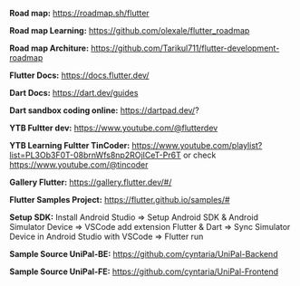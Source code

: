 **Road map:** https://roadmap.sh/flutter

**Road map Learning:** https://github.com/olexale/flutter_roadmap

**Road map Architure:** https://github.com/Tarikul711/flutter-development-roadmap

**Flutter Docs:** https://docs.flutter.dev/

**Dart Docs:** https://dart.dev/guides

**Dart sandbox coding online:** https://dartpad.dev/?

**YTB Fultter dev:** https://www.youtube.com/@flutterdev

**YTB Learning Fultter TinCoder:** https://www.youtube.com/playlist?list=PL3Ob3F0T-08brnWfs8np2ROjICeT-Pr6T or check https://www.youtube.com/@tincoder

**Gallery Flutter:** https://gallery.flutter.dev/#/

**Flutter Samples Project:** https://flutter.github.io/samples/#

**Setup SDK:** Install Android Studio => Setup Android SDK & Android Simulator Device => VSCode add extension Flutter & Dart => Sync Simulator Device in Android Studio with VSCode => Flutter run

**Sample Source UniPal-BE:** https://github.com/cyntaria/UniPal-Backend

**Sample Source UniPal-FE:** https://github.com/cyntaria/UniPal-Frontend
